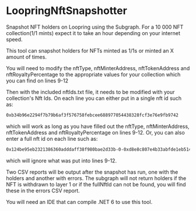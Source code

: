 # LoopringNftSnapshotter
Snapshot NFT holders on Loopring using the Subgraph. For a 10 000 NFT collection(1/1 mints) expect it to take an hour depending on your internet speed.

This tool can snapshot holders for NFTs minted as 1/1s or minted an X amount of times.

You will need to modify the nftType, nftMinterAddress, nftTokenAddress and nftRoyaltyPercentage to the appropriate values for your collection which you can find on lines 9-12

Then with the included nftIds.txt file, it needs to be modified with your collection's Nft Ids. On each line you can either put in a single nft id such as:
```bash
0xb34b96e2294f7b79b6af3f576758febcee688977054438328fcf3e76e9fb9742
```
which will work as long as you have filled out the nftType, nftMinterAddress, nftTokenAddress and nftRoyaltyPercentage on lines 9-12. Or, you can also enter a full nft id on each line such as:

```bash 
0x124be95eb2321386360adddaff38f980bae2d33b-0-0xd8e8c807e4b33abfde1eb514e798f700ca4e361b-0xf11780791dfef9ca79a07f046e98ef0efdebecfaa763b24eb61ccaaca3132d32-10
```
which will ignore what was put into lines 9-12.

Two CSV reports will be output after the snapshot has run, one with the holders and another with errors. The subgraph will not return holders if the NFT is withdrawn to layer 1 or if the fullNftId can not be found, you will find these in the errors CSV report.

You will need an IDE that can compile .NET 6 to use this tool.


